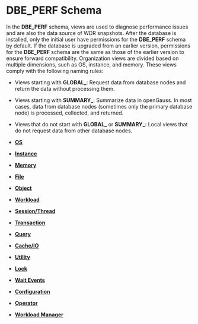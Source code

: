 # DBE\_PERF Schema<a name="EN-US_TOPIC_0245374654"></a>

In the  **DBE\_PERF**  schema, views are used to diagnose performance issues and are also the data source of WDR snapshots. After the database is installed, only the initial user have permissions for the  **DBE\_PERF**  schema by default. If the database is upgraded from an earlier version, permissions for the  **DBE\_PERF**  schema are the same as those of the earlier version to ensure forward compatibility. Organization views are divided based on multiple dimensions, such as OS, instance, and memory. These views comply with the following naming rules:

-   Views starting with  **GLOBAL\_**: Request data from database nodes and return the data without processing them.
-   Views starting with  **SUMMARY\_**: Summarize data in openGauss. In most cases, data from database nodes \(sometimes only the primary database node\) is processed, collected, and returned.
-   Views that do not start with  **GLOBAL\_**  or  **SUMMARY\_**: Local views that do not request data from other database nodes.

-   **[OS](os.md)**  

-   **[Instance](instance.md)**  

-   **[Memory](memory-24.md)**  

-   **[File](file.md)**  

-   **[Object](object.md)**  

-   **[Workload](workload.md)**  

-   **[Session/Thread](session-thread.md)**  

-   **[Transaction](transaction.md)**  

-   **[Query](query.md)**  

-   **[Cache/IO](cache-io.md)**  

-   **[Utility](utility.md)**  

-   **[Lock](DBE_PERF-schema-lock.md)**  

-   **[Wait Events](wait-events.md)**  

-   **[Configuration](configuration.md)**  

-   **[Operator](operator.md)**  

-   **[Workload Manager](workload-manager.md)**  


